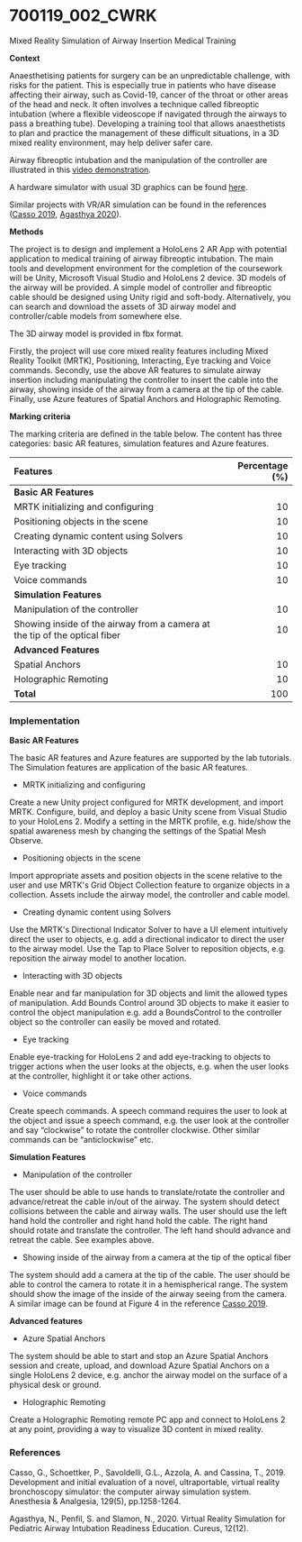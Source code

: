 # 700119_002_CWRK
Mixed Reality Simulation of Airway Insertion Medical Training


**Context**

Anaesthetising patients for surgery can be an unpredictable challenge, with risks for the patient. This is especially true in patients who have disease affecting their airway, such as Covid-19, cancer of the throat or other areas of the head and neck. It often involves a technique called fibreoptic intubation (where a flexible videoscope if navigated through the airways to pass a breathing tube). Developing a training tool that allows anaesthetists to plan and practice the management of these difficult situations, in a 3D mixed reality environment, may help deliver safer care.

Airway fibreoptic intubation and the manipulation of the controller are illustrated in this [video demonstration](https://www.youtube.com/watch?v=hrYkgXLNNsA).

A hardware simulator with usual 3D graphics can be found [here](https://www.orsim.com). 

Similar projects with VR/AR simulation can be found in the references ([Casso 2019](https://journals.lww.com/anesthesia-analgesia/fulltext/2019/11000/development_and_initial_evaluation_of_a_novel,.14.aspx), [Agasthya 2020](https://www.ncbi.nlm.nih.gov/pmc/articles/PMC7802606/)).

 

**Methods**

The project is to design and implement a HoloLens 2 AR App with potential application to medical training of airway fibreoptic intubation. The main tools and development environment for the completion of the coursework will be Unity, Microsoft Visual Studio and HoloLens 2 device. 3D models of the airway will be provided. A simple model of controller and fibreoptic cable should be designed using Unity rigid and soft-body. Alternatively, you can search and download the assets of 3D airway model and controller/cable models from somewhere else. 

The 3D airway model is provided in fbx format.

Firstly, the project will use core mixed reality features including Mixed Reality Toolkit (MRTK), Positioning, Interacting, Eye tracking and Voice commands. Secondly, use the above AR features to simulate airway insertion including manipulating the controller to insert the cable into the airway, showing inside of the airway from a camera at the tip of the cable.  Finally, use Azure features of Spatial Anchors and Holographic Remoting.

 
**Marking criteria**

The marking criteria are defined in the table below. The content has three categories: basic AR features, simulation features and Azure features.

| <a>Features</a>                                                                 | <a>Percentage (%)</a> |
| :---                                                                            | ---: |
| **Basic AR Features**                                                           |                |
| MRTK initializing and configuring                                               | 10             |
| Positioning objects in the scene                                                | 10             |
| Creating dynamic content using Solvers                                          | 10             |
| Interacting with 3D objects                                                     | 10             |
| Eye tracking                                                                    | 10             |
| Voice commands                                                                  | 10             |
| **Simulation Features**                                                         |                |
| Manipulation of the controller                                                  | 10             |
| Showing inside of the airway from a  camera at the tip of the optical fiber     | 10             |
| **Advanced Features**                                                           |                |
| Spatial Anchors                                                                 | 10             |
| Holographic Remoting                                                            | 10             |
| **Total**                                                                       | 100            |
 
### Implementation

**Basic AR Features**

The basic AR features and Azure features are supported by the lab tutorials. The Simulation features are application of the basic AR features.

- MRTK initializing and configuring

Create a new Unity project configured for MRTK development, and import MRTK. Configure, build, and deploy a basic Unity scene from Visual Studio to your HoloLens 2. Modify a setting in the MRTK profile, e.g. hide/show the spatial awareness mesh by changing the settings of the Spatial Mesh Observe.

- Positioning objects in the scene

Import appropriate assets and position objects in the scene relative to the user and use MRTK's Grid Object Collection feature to organize objects in a collection. Assets include the airway model, the controller and cable model. 

- Creating dynamic content using Solvers

Use the MRTK's Directional Indicator Solver to have a UI element intuitively direct the user to objects, e.g. add a directional indicator to direct the user to the airway model. Use the Tap to Place Solver to reposition objects, e.g. reposition the airway model to another location.

- Interacting with 3D objects

Enable near and far manipulation for 3D objects and limit the allowed types of manipulation. Add Bounds Control around 3D objects to make it easier to control the object manipulation e.g. add a BoundsControl to the controller object so the controller can easily be moved and rotated.

- Eye tracking

Enable eye-tracking for HoloLens 2 and add eye-tracking to objects to trigger actions when the user looks at the objects, e.g. when the user looks at the controller, highlight it or take other actions.

- Voice commands

Create speech commands. A speech command requires the user to look at the object and issue a speech command, e.g. the user look at the controller and say “clockwise” to rotate the controller clockwise. Other similar commands can be “anticlockwise” etc.

**Simulation Features**

- Manipulation of the controller

The user should be able to use hands to translate/rotate the controller and advance/retreat the cable in/out of the airway. The system should detect collisions between the cable and airway walls. The user should use the left hand hold the controller and right hand hold the cable. The right hand should rotate and translate the controller. The left hand should advance and retreat the cable. See examples above.

- Showing inside of the airway from a camera at the tip of the optical fiber

The system should add a camera at the tip of the cable. The user should be able to control the camera to rotate it in a hemispherical range.  The system should show the image of the inside of the airway seeing from the camera. A similar image can be found at Figure 4 in the reference [Casso 2019](https://journals.lww.com/anesthesia-analgesia/fulltext/2019/11000/development_and_initial_evaluation_of_a_novel,.14.aspx).

**Advanced features**

- Azure Spatial Anchors

The system should be able to start and stop an Azure Spatial Anchors session and create, upload, and download Azure Spatial Anchors on a single HoloLens 2 device, e.g. anchor the airway model on the surface of a physical desk or ground.

- Holographic Remoting

Create a Holographic Remoting remote PC app and connect to HoloLens 2 at any point, providing a way to visualize 3D content in mixed reality.

### References

Casso, G., Schoettker, P., Savoldelli, G.L., Azzola, A. and Cassina, T., 2019. Development and initial evaluation of a novel, ultraportable, virtual reality bronchoscopy simulator: the computer airway simulation system. Anesthesia & Analgesia, 129(5), pp.1258-1264.

Agasthya, N., Penfil, S. and Slamon, N., 2020. Virtual Reality Simulation for Pediatric Airway Intubation Readiness Education. Cureus, 12(12).
